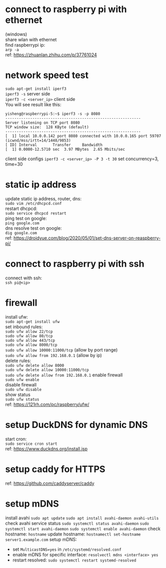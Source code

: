 # connect to raspberry pi with ethernet
(windows)  
share wlan with ethernet  
find raspberrypi ip:   
`arp -a`  
ref: https://zhuanlan.zhihu.com/p/37761024  

# network speed test
`sudo apt-get install iperf3`   
`iperf3 -s` server side   
`iperf3 -c <server_ip>` client side   
You will see result like this:   
```
yisheng@raspberrypi-5:~$ iperf3 -s -p 8080
------------------------------------------------------------
Server listening on TCP port 8080
TCP window size:  128 KByte (default)
------------------------------------------------------------
[  1] local 10.0.0.142 port 8080 connected with 10.0.0.165 port 59707 (icwnd/mss/irtt=14/1448/9853)
[ ID] Interval       Transfer     Bandwidth
[  1] 0.0000-12.5710 sec  3.97 MBytes  2.65 Mbits/sec
```
client side configs
`iperf3 -c <server_ip> -P 3 -t 30` set concurrency=3, time=30

# static ip address
update static ip address, router, dns:  
`sudo vim /etc/dhcpcd.conf`  
restart dhcpcd:  
`sudo service dhcpcd restart`  
ping test on google:  
`ping google.com`  
dns resolve test on google:  
`dig google.com`  
ref: https://droidyue.com/blog/2020/05/01/set-dns-server-on-reaspberry-pi/

# connect to raspberry pi with ssh
connect with ssh:  
`ssh pi@<ip>`  

# firewall
install ufw:  
`sudo apt-get install ufw`  
set inbound rules:  
`sudo ufw allow 22/tcp`  
`sudo ufw allow 80/tcp`  
`sudo ufw allow 443/tcp`  
`sudo ufw allow 8000/tcp`  
`sudo ufw allow 10000:11000/tcp` (allow by port range)  
`sudo ufw allow from 192.168.0.1` (allow by ip)  
delete rules:  
`sudo ufw delete allow 8000`  
`sudo ufw delete allow 10000:11000/tcp`  
`sudo ufw delete allow from 192.168.0.1`
enable firewall  
`sudo ufw enable`  
disable firewall  
`sudo ufw disable`  
show status  
`sudo ufw status`  
ref: https://121rh.com/pc/raspberry/ufw/

# setup DuckDNS for dynamic DNS
start cron:  
`sudo service cron start`  
ref: https://www.duckdns.org/install.jsp  

# setup caddy for HTTPS
ref: https://github.com/caddyserver/caddy

# setup mDNS
install avahi
`sudo apt update`
`sudo apt install avahi-daemon avahi-utils`
check avahi service status
`sudo systemctl status avahi-daemon`
`sudo systemctl start avahi-daemon`
`sudo systemctl enable avahi-daemon`
check hostname:
`hostname`
update hostname:
`hostnamectl set-hostname server1.example.com`
setup mDNS:
- set `MulticastDNS=yes` in `/etc/systemd/resolved.conf`
- enable mDNS for specific interface: `resolvectl mdns <interface> yes`
- restart resolved: `sudo systemctl restart systemd-resolved`